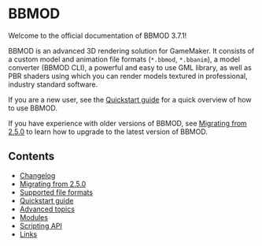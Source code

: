 # BBMOD
Welcome to the official documentation of BBMOD 3.7.1!

BBMOD is an advanced 3D rendering solution for GameMaker. It consists of a
custom model and animation file formats (`*.bbmod`, `*.bbanim`), a model
converter (BBMOD CLI), a powerful and easy to use GML library, as well as PBR
shaders using which you can render models textured in professional, industry
standard software.

If you are a new user, see the [Quickstart guide](./QuickstartGuide.html) for a
quick overview of how to use BBMOD.

If you have experience with older versions of BBMOD, see
[Migrating from 2.5.0](./MigratingFrom2.5.0.html) to learn how to upgrade to the
latest version of BBMOD.

## Contents
* [Changelog](./Changelog_.html)
* [Migrating from 2.5.0](./MigratingFrom2.5.0.html)
* [Supported file formats](./SupportedFileFormats.html)
* [Quickstart guide](./QuickstartGuide.html)
* [Advanced topics](./AdvancedTopics.html)
* [Modules](./Modules.html)
* [Scripting API](./ScriptingAPI.html)
* [Links](./Links.html)
